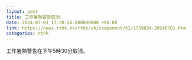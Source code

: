 ```yaml
---
layout: post
title: 工作暑熱警告取消
date: 2024-07-01 17:30:26.000000000 +08:00
link: https://news.rthk.hk/rthk/ch/component/k2/1759824-20240701.htm
categories: rthk
---
```


工作暑熱警告在下午5時30分取消。
